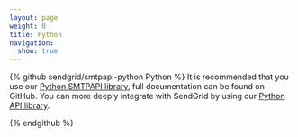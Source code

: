 ```yaml
---
layout: page
weight: 0
title: Python
navigation:
  show: true
---
```

{% github sendgrid/smtpapi-python Python %} It is recommended that you use our <a href="https://github.com/sendgrid/smtpapi-python">Python SMTPAPI library</a>, full documentation can be found on GitHub. You can more deeply integrate with SendGrid by using our <a href="https://github.com/sendgrid/sendgrid-python">Python API library</a>.
</p>
{% endgithub %}
